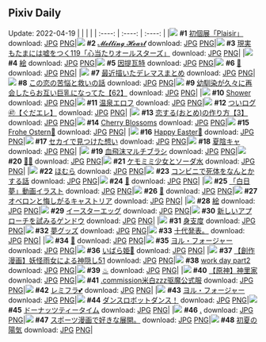 ## Pixiv Daily
Update: 2022-04-19
|      |      |      |
| :----: | :----: | :----: |
|![](https://pixiv.microyu.workers.dev/c/240x480/img-master/img/2022/04/17/00/00/12/97673209_p0_master1200.jpg) **#1** [初個展「Plaisir」](https://www.pixiv.net/artworks/97673209) download: [JPG](https://pixiv.microyu.workers.dev/img-original/img/2022/04/17/00/00/12/97673209_p0.jpg) [PNG](https://pixiv.microyu.workers.dev/img-original/img/2022/04/17/00/00/12/97673209_p0.png)|![](https://pixiv.microyu.workers.dev/c/240x480/img-master/img/2022/04/18/00/34/45/97703260_p0_master1200.jpg) **#2** [𝓜𝓮𝓵𝓽𝓲𝓷𝓰 𝓗𝓮𝓪𝓻𝓽](https://www.pixiv.net/artworks/97703260) download: [JPG](https://pixiv.microyu.workers.dev/img-original/img/2022/04/18/00/34/45/97703260_p0.jpg) [PNG](https://pixiv.microyu.workers.dev/img-original/img/2022/04/18/00/34/45/97703260_p0.png)|![](https://pixiv.microyu.workers.dev/c/240x480/img-master/img/2022/04/17/18/00/12/97690612_p0_master1200.jpg) **#3** [現実もたまには嘘をつく119「心当たりオールスターズ」](https://www.pixiv.net/artworks/97690612) download: [JPG](https://pixiv.microyu.workers.dev/img-original/img/2022/04/17/18/00/12/97690612_p0.jpg) [PNG](https://pixiv.microyu.workers.dev/img-original/img/2022/04/17/18/00/12/97690612_p0.png)|
|![](https://pixiv.microyu.workers.dev/c/240x480/img-master/img/2022/04/18/02/09/53/97705234_p0_master1200.jpg) **#4** [絵](https://www.pixiv.net/artworks/97705234) download: [JPG](https://pixiv.microyu.workers.dev/img-original/img/2022/04/18/02/09/53/97705234_p0.jpg) [PNG](https://pixiv.microyu.workers.dev/img-original/img/2022/04/18/02/09/53/97705234_p0.png)|![](https://pixiv.microyu.workers.dev/c/240x480/img-master/img/2022/04/17/00/39/26/97674674_p0_master1200.jpg) **#5** [因提瓦特](https://www.pixiv.net/artworks/97674674) download: [JPG](https://pixiv.microyu.workers.dev/img-original/img/2022/04/17/00/39/26/97674674_p0.jpg) [PNG](https://pixiv.microyu.workers.dev/img-original/img/2022/04/17/00/39/26/97674674_p0.png)|![](https://pixiv.microyu.workers.dev/c/240x480/img-master/img/2022/04/19/10/36/48/97673149_p0_master1200.jpg) **#6** [🖤](https://www.pixiv.net/artworks/97673149) download: [JPG](https://pixiv.microyu.workers.dev/img-original/img/2022/04/19/10/36/48/97673149_p0.jpg) [PNG](https://pixiv.microyu.workers.dev/img-original/img/2022/04/19/10/36/48/97673149_p0.png)|
|![](https://pixiv.microyu.workers.dev/c/240x480/img-master/img/2022/04/17/09/24/39/97680929_p0_master1200.jpg) **#7** [最近描いたデレマスまとめ](https://www.pixiv.net/artworks/97680929) download: [JPG](https://pixiv.microyu.workers.dev/img-original/img/2022/04/17/09/24/39/97680929_p0.jpg) [PNG](https://pixiv.microyu.workers.dev/img-original/img/2022/04/17/09/24/39/97680929_p0.png)|![](https://pixiv.microyu.workers.dev/c/240x480/img-master/img/2022/04/18/06/47/23/97707725_p0_master1200.jpg) **#8** [この恋の苦悩と救いの話](https://www.pixiv.net/artworks/97707725) download: [JPG](https://pixiv.microyu.workers.dev/img-original/img/2022/04/18/06/47/23/97707725_p0.jpg) [PNG](https://pixiv.microyu.workers.dev/img-original/img/2022/04/18/06/47/23/97707725_p0.png)|![](https://pixiv.microyu.workers.dev/c/240x480/img-master/img/2022/04/17/00/00/34/97673334_p0_master1200.jpg) **#9** [幼馴染が久々に再会したらお互い巨乳になってた【62】](https://www.pixiv.net/artworks/97673334) download: [JPG](https://pixiv.microyu.workers.dev/img-original/img/2022/04/17/00/00/34/97673334_p0.jpg) [PNG](https://pixiv.microyu.workers.dev/img-original/img/2022/04/17/00/00/34/97673334_p0.png)|
|![](https://pixiv.microyu.workers.dev/c/240x480/img-master/img/2022/04/17/01/39/00/97676060_p0_master1200.jpg) **#10** [Shower](https://www.pixiv.net/artworks/97676060) download: [JPG](https://pixiv.microyu.workers.dev/img-original/img/2022/04/17/01/39/00/97676060_p0.jpg) [PNG](https://pixiv.microyu.workers.dev/img-original/img/2022/04/17/01/39/00/97676060_p0.png)|![](https://pixiv.microyu.workers.dev/c/240x480/img-master/img/2022/04/17/00/00/01/97673104_p0_master1200.jpg) **#11** [温泉エロフ](https://www.pixiv.net/artworks/97673104) download: [JPG](https://pixiv.microyu.workers.dev/img-original/img/2022/04/17/00/00/01/97673104_p0.jpg) [PNG](https://pixiv.microyu.workers.dev/img-original/img/2022/04/17/00/00/01/97673104_p0.png)|![](https://pixiv.microyu.workers.dev/c/240x480/img-master/img/2022/04/17/18/50/12/97691932_p0_master1200.jpg) **#12** [ついログ㊼【ぐだエレ】](https://www.pixiv.net/artworks/97691932) download: [JPG](https://pixiv.microyu.workers.dev/img-original/img/2022/04/17/18/50/12/97691932_p0.jpg) [PNG](https://pixiv.microyu.workers.dev/img-original/img/2022/04/17/18/50/12/97691932_p0.png)|
|![](https://pixiv.microyu.workers.dev/c/240x480/img-master/img/2022/04/17/12/00/09/97683337_p0_master1200.jpg) **#13** [恋する(おとめ)の作り方【3】](https://www.pixiv.net/artworks/97683337) download: [JPG](https://pixiv.microyu.workers.dev/img-original/img/2022/04/17/12/00/09/97683337_p0.jpg) [PNG](https://pixiv.microyu.workers.dev/img-original/img/2022/04/17/12/00/09/97683337_p0.png)|![](https://pixiv.microyu.workers.dev/c/240x480/img-master/img/2022/04/18/00/00/14/97701948_p0_master1200.jpg) **#14** [Cherry Blossoms](https://www.pixiv.net/artworks/97701948) download: [JPG](https://pixiv.microyu.workers.dev/img-original/img/2022/04/18/00/00/14/97701948_p0.jpg) [PNG](https://pixiv.microyu.workers.dev/img-original/img/2022/04/18/00/00/14/97701948_p0.png)|![](https://pixiv.microyu.workers.dev/c/240x480/img-master/img/2022/04/17/19/08/05/97692412_p0_master1200.jpg) **#15** [Frohe Ostern🐰](https://www.pixiv.net/artworks/97692412) download: [JPG](https://pixiv.microyu.workers.dev/img-original/img/2022/04/17/19/08/05/97692412_p0.jpg) [PNG](https://pixiv.microyu.workers.dev/img-original/img/2022/04/17/19/08/05/97692412_p0.png)|
|![](https://pixiv.microyu.workers.dev/c/240x480/img-master/img/2022/04/17/11/17/32/97682565_p0_master1200.jpg) **#16** [Happy Easter🍳](https://www.pixiv.net/artworks/97682565) download: [JPG](https://pixiv.microyu.workers.dev/img-original/img/2022/04/17/11/17/32/97682565_p0.jpg) [PNG](https://pixiv.microyu.workers.dev/img-original/img/2022/04/17/11/17/32/97682565_p0.png)|![](https://pixiv.microyu.workers.dev/c/240x480/img-master/img/2022/04/17/19/19/46/97692724_p0_master1200.jpg) **#17** [セカイで見つけた想い](https://www.pixiv.net/artworks/97692724) download: [JPG](https://pixiv.microyu.workers.dev/img-original/img/2022/04/17/19/19/46/97692724_p0.jpg) [PNG](https://pixiv.microyu.workers.dev/img-original/img/2022/04/17/19/19/46/97692724_p0.png)|![](https://pixiv.microyu.workers.dev/c/240x480/img-master/img/2022/04/18/19/41/57/97717342_p0_master1200.jpg) **#18** [夏陰キャ](https://www.pixiv.net/artworks/97717342) download: [JPG](https://pixiv.microyu.workers.dev/img-original/img/2022/04/18/19/41/57/97717342_p0.jpg) [PNG](https://pixiv.microyu.workers.dev/img-original/img/2022/04/18/19/41/57/97717342_p0.png)|
|![](https://pixiv.microyu.workers.dev/c/240x480/img-master/img/2022/04/17/10/00/06/97681361_p0_master1200.jpg) **#19** [血飛沫マルチブラシ](https://www.pixiv.net/artworks/97681361) download: [JPG](https://pixiv.microyu.workers.dev/img-original/img/2022/04/17/10/00/06/97681361_p0.jpg) [PNG](https://pixiv.microyu.workers.dev/img-original/img/2022/04/17/10/00/06/97681361_p0.png)|![](https://pixiv.microyu.workers.dev/c/240x480/img-master/img/2022/04/18/08/08/23/97708481_p0_master1200.jpg) **#20** [🐇🥚](https://www.pixiv.net/artworks/97708481) download: [JPG](https://pixiv.microyu.workers.dev/img-original/img/2022/04/18/08/08/23/97708481_p0.jpg) [PNG](https://pixiv.microyu.workers.dev/img-original/img/2022/04/18/08/08/23/97708481_p0.png)|![](https://pixiv.microyu.workers.dev/c/240x480/img-master/img/2022/04/17/00/00/15/97673230_p0_master1200.jpg) **#21** [ケモミミ少女とソーダ水](https://www.pixiv.net/artworks/97673230) download: [JPG](https://pixiv.microyu.workers.dev/img-original/img/2022/04/17/00/00/15/97673230_p0.jpg) [PNG](https://pixiv.microyu.workers.dev/img-original/img/2022/04/17/00/00/15/97673230_p0.png)|
|![](https://pixiv.microyu.workers.dev/c/240x480/img-master/img/2022/04/17/17/44/45/97690194_p0_master1200.jpg) **#22** [ほむら](https://www.pixiv.net/artworks/97690194) download: [JPG](https://pixiv.microyu.workers.dev/img-original/img/2022/04/17/17/44/45/97690194_p0.jpg) [PNG](https://pixiv.microyu.workers.dev/img-original/img/2022/04/17/17/44/45/97690194_p0.png)|![](https://pixiv.microyu.workers.dev/c/240x480/img-master/img/2022/04/17/18/26/17/97691303_p0_master1200.jpg) **#23** [コンビニで死体をなんとかする話](https://www.pixiv.net/artworks/97691303) download: [JPG](https://pixiv.microyu.workers.dev/img-original/img/2022/04/17/18/26/17/97691303_p0.jpg) [PNG](https://pixiv.microyu.workers.dev/img-original/img/2022/04/17/18/26/17/97691303_p0.png)|![](https://pixiv.microyu.workers.dev/c/240x480/img-master/img/2022/04/17/08/13/28/97680192_p0_master1200.jpg) **#24** [🌼](https://www.pixiv.net/artworks/97680192) download: [JPG](https://pixiv.microyu.workers.dev/img-original/img/2022/04/17/08/13/28/97680192_p0.jpg) [PNG](https://pixiv.microyu.workers.dev/img-original/img/2022/04/17/08/13/28/97680192_p0.png)|
|![](https://pixiv.microyu.workers.dev/c/240x480/img-master/img/2022/04/17/00/00/08/97673171_p0_master1200.jpg) **#25** [「白日夢」動画イラスト](https://www.pixiv.net/artworks/97673171) download: [JPG](https://pixiv.microyu.workers.dev/img-original/img/2022/04/17/00/00/08/97673171_p0.jpg) [PNG](https://pixiv.microyu.workers.dev/img-original/img/2022/04/17/00/00/08/97673171_p0.png)|![](https://pixiv.microyu.workers.dev/c/240x480/img-master/img/2022/04/17/18/49/20/97691898_p0_master1200.jpg) **#26** [🌸](https://www.pixiv.net/artworks/97691898) download: [JPG](https://pixiv.microyu.workers.dev/img-original/img/2022/04/17/18/49/20/97691898_p0.jpg) [PNG](https://pixiv.microyu.workers.dev/img-original/img/2022/04/17/18/49/20/97691898_p0.png)|![](https://pixiv.microyu.workers.dev/c/240x480/img-master/img/2022/04/17/20/38/26/97694987_p0_master1200.jpg) **#27** [オベロンと悔しがるキャストリア](https://www.pixiv.net/artworks/97694987) download: [JPG](https://pixiv.microyu.workers.dev/img-original/img/2022/04/17/20/38/26/97694987_p0.jpg) [PNG](https://pixiv.microyu.workers.dev/img-original/img/2022/04/17/20/38/26/97694987_p0.png)|
|![](https://pixiv.microyu.workers.dev/c/240x480/img-master/img/2022/04/17/22/14/11/97698241_p0_master1200.jpg) **#28** [絵](https://www.pixiv.net/artworks/97698241) download: [JPG](https://pixiv.microyu.workers.dev/img-original/img/2022/04/17/22/14/11/97698241_p0.jpg) [PNG](https://pixiv.microyu.workers.dev/img-original/img/2022/04/17/22/14/11/97698241_p0.png)|![](https://pixiv.microyu.workers.dev/c/240x480/img-master/img/2022/04/17/20/30/00/97694706_p0_master1200.jpg) **#29** [イースターエッグ](https://www.pixiv.net/artworks/97694706) download: [JPG](https://pixiv.microyu.workers.dev/img-original/img/2022/04/17/20/30/00/97694706_p0.jpg) [PNG](https://pixiv.microyu.workers.dev/img-original/img/2022/04/17/20/30/00/97694706_p0.png)|![](https://pixiv.microyu.workers.dev/c/240x480/img-master/img/2022/04/17/16/29/22/97688401_p0_master1200.jpg) **#30** [新しいアプローチを試みるゲンドウ](https://www.pixiv.net/artworks/97688401) download: [JPG](https://pixiv.microyu.workers.dev/img-original/img/2022/04/17/16/29/22/97688401_p0.jpg) [PNG](https://pixiv.microyu.workers.dev/img-original/img/2022/04/17/16/29/22/97688401_p0.png)|
|![](https://pixiv.microyu.workers.dev/c/240x480/img-master/img/2022/04/17/18/19/13/97691114_p0_master1200.jpg) **#31** [身支度](https://www.pixiv.net/artworks/97691114) download: [JPG](https://pixiv.microyu.workers.dev/img-original/img/2022/04/17/18/19/13/97691114_p0.jpg) [PNG](https://pixiv.microyu.workers.dev/img-original/img/2022/04/17/18/19/13/97691114_p0.png)|![](https://pixiv.microyu.workers.dev/c/240x480/img-master/img/2022/04/17/00/22/37/97674220_p0_master1200.jpg) **#32** [夢グッズ](https://www.pixiv.net/artworks/97674220) download: [JPG](https://pixiv.microyu.workers.dev/img-original/img/2022/04/17/00/22/37/97674220_p0.jpg) [PNG](https://pixiv.microyu.workers.dev/img-original/img/2022/04/17/00/22/37/97674220_p0.png)|![](https://pixiv.microyu.workers.dev/c/240x480/img-master/img/2022/04/18/06/02/14/97706101_p0_master1200.jpg) **#33** [十代発表。](https://www.pixiv.net/artworks/97706101) download: [JPG](https://pixiv.microyu.workers.dev/img-original/img/2022/04/18/06/02/14/97706101_p0.jpg) [PNG](https://pixiv.microyu.workers.dev/img-original/img/2022/04/18/06/02/14/97706101_p0.png)|
|![](https://pixiv.microyu.workers.dev/c/240x480/img-master/img/2022/04/17/00/00/27/97673312_p0_master1200.jpg) **#34** [🌹](https://www.pixiv.net/artworks/97673312) download: [JPG](https://pixiv.microyu.workers.dev/img-original/img/2022/04/17/00/00/27/97673312_p0.jpg) [PNG](https://pixiv.microyu.workers.dev/img-original/img/2022/04/17/00/00/27/97673312_p0.png)|![](https://pixiv.microyu.workers.dev/c/240x480/img-master/img/2022/04/17/15/17/20/97686936_p0_master1200.jpg) **#35** [ヨル・フォージャー](https://www.pixiv.net/artworks/97686936) download: [JPG](https://pixiv.microyu.workers.dev/img-original/img/2022/04/17/15/17/20/97686936_p0.jpg) [PNG](https://pixiv.microyu.workers.dev/img-original/img/2022/04/17/15/17/20/97686936_p0.png)|![](https://pixiv.microyu.workers.dev/c/240x480/img-master/img/2022/04/18/00/00/12/97701938_p0_master1200.jpg) **#36** [いばら姫🌹](https://www.pixiv.net/artworks/97701938) download: [JPG](https://pixiv.microyu.workers.dev/img-original/img/2022/04/18/00/00/12/97701938_p0.jpg) [PNG](https://pixiv.microyu.workers.dev/img-original/img/2022/04/18/00/00/12/97701938_p0.png)|
|![](https://pixiv.microyu.workers.dev/c/240x480/img-master/img/2022/04/17/20/00/01/97693794_p0_master1200.jpg) **#37** [【創作漫画】妖怪雨女による神隠し51](https://www.pixiv.net/artworks/97693794) download: [JPG](https://pixiv.microyu.workers.dev/img-original/img/2022/04/17/20/00/01/97693794_p0.jpg) [PNG](https://pixiv.microyu.workers.dev/img-original/img/2022/04/17/20/00/01/97693794_p0.png)|![](https://pixiv.microyu.workers.dev/c/240x480/img-master/img/2022/04/17/15/07/49/97686596_p0_master1200.jpg) **#38** [work day part2](https://www.pixiv.net/artworks/97686596) download: [JPG](https://pixiv.microyu.workers.dev/img-original/img/2022/04/17/15/07/49/97686596_p0.jpg) [PNG](https://pixiv.microyu.workers.dev/img-original/img/2022/04/17/15/07/49/97686596_p0.png)|![](https://pixiv.microyu.workers.dev/c/240x480/img-master/img/2022/04/18/00/19/34/97702776_p0_master1200.jpg) **#39** [♨](https://www.pixiv.net/artworks/97702776) download: [JPG](https://pixiv.microyu.workers.dev/img-original/img/2022/04/18/00/19/34/97702776_p0.jpg) [PNG](https://pixiv.microyu.workers.dev/img-original/img/2022/04/18/00/19/34/97702776_p0.png)|
|![](https://pixiv.microyu.workers.dev/c/240x480/img-master/img/2022/04/17/00/16/53/97674022_p0_master1200.jpg) **#40** [【原神】神里家](https://www.pixiv.net/artworks/97674022) download: [JPG](https://pixiv.microyu.workers.dev/img-original/img/2022/04/17/00/16/53/97674022_p0.jpg) [PNG](https://pixiv.microyu.workers.dev/img-original/img/2022/04/17/00/16/53/97674022_p0.png)|![](https://pixiv.microyu.workers.dev/c/240x480/img-master/img/2022/04/17/19/15/39/97692615_p0_master1200.jpg) **#41** [.commission米白zzz驱魔公式服](https://www.pixiv.net/artworks/97692615) download: [JPG](https://pixiv.microyu.workers.dev/img-original/img/2022/04/17/19/15/39/97692615_p0.jpg) [PNG](https://pixiv.microyu.workers.dev/img-original/img/2022/04/17/19/15/39/97692615_p0.png)|![](https://pixiv.microyu.workers.dev/c/240x480/img-master/img/2022/04/18/00/00/50/97702036_p0_master1200.jpg) **#42** [レミフラ💕](https://www.pixiv.net/artworks/97702036) download: [JPG](https://pixiv.microyu.workers.dev/img-original/img/2022/04/18/00/00/50/97702036_p0.jpg) [PNG](https://pixiv.microyu.workers.dev/img-original/img/2022/04/18/00/00/50/97702036_p0.png)|
|![](https://pixiv.microyu.workers.dev/c/240x480/img-master/img/2022/04/17/00/08/42/97673724_p0_master1200.jpg) **#43** [ヨル・フォージャー](https://www.pixiv.net/artworks/97673724) download: [JPG](https://pixiv.microyu.workers.dev/img-original/img/2022/04/17/00/08/42/97673724_p0.jpg) [PNG](https://pixiv.microyu.workers.dev/img-original/img/2022/04/17/00/08/42/97673724_p0.png)|![](https://pixiv.microyu.workers.dev/c/240x480/img-master/img/2022/04/18/00/00/04/97701863_p0_master1200.jpg) **#44** [ダンスロボットダンス！](https://www.pixiv.net/artworks/97701863) download: [JPG](https://pixiv.microyu.workers.dev/img-original/img/2022/04/18/00/00/04/97701863_p0.jpg) [PNG](https://pixiv.microyu.workers.dev/img-original/img/2022/04/18/00/00/04/97701863_p0.png)|![](https://pixiv.microyu.workers.dev/c/240x480/img-master/img/2022/04/18/22/11/39/97721128_p0_master1200.jpg) **#45** [ドーナッツティータイム](https://www.pixiv.net/artworks/97721128) download: [JPG](https://pixiv.microyu.workers.dev/img-original/img/2022/04/18/22/11/39/97721128_p0.jpg) [PNG](https://pixiv.microyu.workers.dev/img-original/img/2022/04/18/22/11/39/97721128_p0.png)|
|![](https://pixiv.microyu.workers.dev/c/240x480/img-master/img/2022/04/18/00/31/01/97703172_p0_master1200.jpg) **#46** [.](https://www.pixiv.net/artworks/97703172) download: [JPG](https://pixiv.microyu.workers.dev/img-original/img/2022/04/18/00/31/01/97703172_p0.jpg) [PNG](https://pixiv.microyu.workers.dev/img-original/img/2022/04/18/00/31/01/97703172_p0.png)|![](https://pixiv.microyu.workers.dev/c/240x480/img-master/img/2022/04/18/18/00/55/97715328_p0_master1200.jpg) **#47** [スポーツ漫画で好きな展開。](https://www.pixiv.net/artworks/97715328) download: [JPG](https://pixiv.microyu.workers.dev/img-original/img/2022/04/18/18/00/55/97715328_p0.jpg) [PNG](https://pixiv.microyu.workers.dev/img-original/img/2022/04/18/18/00/55/97715328_p0.png)|![](https://pixiv.microyu.workers.dev/c/240x480/img-master/img/2022/04/17/00/25/20/97674293_p0_master1200.jpg) **#48** [初夏の陽気](https://www.pixiv.net/artworks/97674293) download: [JPG](https://pixiv.microyu.workers.dev/img-original/img/2022/04/17/00/25/20/97674293_p0.jpg) [PNG](https://pixiv.microyu.workers.dev/img-original/img/2022/04/17/00/25/20/97674293_p0.png)|
